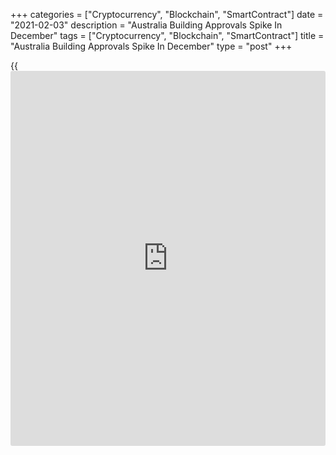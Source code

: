 +++
categories = ["Cryptocurrency", "Blockchain", "SmartContract"]
date = "2021-02-03"
description = "Australia Building Approvals Spike In December"
tags = ["Cryptocurrency", "Blockchain", "SmartContract"]
title = "Australia Building Approvals Spike In December"
type = "post"
+++

{{<iframe id="large-banner" src="https://www.bounty.group/#slide=14.0" width="100%" height="600" scrolling="no" style="border: 0px solid rgb(216, 221, 230); border-radius: 3px;">}}

The total number of building permits issued in Australia jumped a
seasonally adjusted 10.9 percent on month in December, the Australian
Bureau of Statistics said on Wednesday - coming in at 19,537.

That follows the 3.3 percent monthly increase in November.

Permits for private sector houses jumped 15.8 percent on month to
13,648, while permits for dwellings excluding houses added 2.3 percent
to 5,625.

On a yearly basis, overall permits rose 22.8 percent, permits for houses
surged 55.6 percent and permits for dwellings excluding houses tumbled
19.3 percent.

The value of total building approved rose 4.9 percent in December, in
seasonally adjusted [terms](https://www.fintechee.com/terms/). The value of non-residential building rose
10.1 percent, having fallen 27.7 percent in November.

The value of total residential building approved rose in December, by
2.3 percent.

For comments and feedback [contact](https://www.playgroundfx.com/contact/): editorial@rtt[news](https://www.letsplayfx.com/blog/forex-news-website/).com

[Economic News][1]

 **What parts of the world are seeing the best (and worst) economic
performances lately? Click[here][2] to check out our [Econ Scorecard][2]
and find out! See up-to-the-moment [ranking](https://www.playgroundfx.com/blog/crypto-exchange-ranking/)s for the best and worst
performers in [GDP][3], [unemployment rate][4], [inflation][5] and much
more.**

   1. www.rtt[news](https://www.letsplayfx.com/blog/forex-news-website/).com/Content/EconomicNews.aspx
   2. www.rtt[news](https://www.letsplayfx.com/blog/forex-news-website/).com/economic-scorecard/world-rank/unemployment-rate/highest-performance.aspx
   3. www.rtt[news](https://www.letsplayfx.com/blog/forex-news-website/).com/economic-scorecard/world-rank/GDP/highest-performance.aspx
   4. www.rtt[news](https://www.letsplayfx.com/blog/forex-news-website/).com/economic-scorecard/world-rank/unemployment-rate/lowest-performance.aspx
   5. www.rtt[news](https://www.letsplayfx.com/blog/forex-news-website/).com/economic-scorecard/world-rank/CPI/highest-performance.aspx